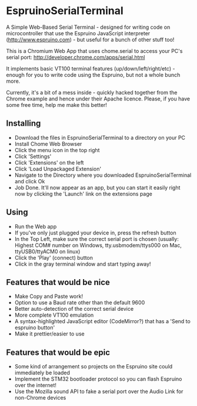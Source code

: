 EspruinoSerialTerminal
======================

A Simple Web-Based Serial Terminal - designed for writing code on microcontroller that use the Espruino JavaScript interpreter (http://www.espruino.com) - but useful for a bunch of other stuff too!

This is a Chromium Web App that uses chome.serial to access your PC's serial port: http://developer.chrome.com/apps/serial.html

It implements basic VT100 terminal features (up/down/left/right/etc) - enough for you to write code using the Espruino, but not a whole bunch more.

Currently, it's a bit of a mess inside - quickly hacked together from the Chrome example and hence under their Apache licence. Please, if you have some free time, help me make this better!


Installing
----------

* Download the files in EspruinoSerialTerminal to a directory on your PC
* Install Chome Web Browser
* Click the menu icon in the top right
* Click 'Settings'
* Click 'Extensions' on the left
* Click 'Load Unpackaged Extension'
* Navigate to the Directory where you downloaded EspruinoSerialTerminal and click Ok
* Job Done. It'll now appear as an app, but you can start it easily right now by clicking the 'Launch' link on the extensions page

Using
-----

* Run the Web app
* If you've only just plugged your device in, press the refresh button
* In the Top Left, make sure the correct serial port is chosen (usually: Highest COM# number on Windows, tty.usbmodem/ttys000 on Mac, ttyUSB0/ttyACM0 on linux)
* Click the 'Play' (connect) button
* Click in the gray terminal window and start typing away!

Features that would be nice
----------------------------
* Make Copy and Paste work!
* Option to use a Baud rate other than the default 9600
* Better auto-detection of the correct serial device
* More complete VT100 emulation
* A syntax-highlighted JavaScript editor (CodeMirror?) that has a 'Send to espruino button'
* Make it prettier/easier to use

Features that would be epic
----------------------------
* Some kind of arrangement so projects on the Espruino site could immediately be loaded
* Implement the STM32 bootloader protocol so you can flash Espruino over the internet!
* Use the Mozilla sound API to fake a serial port over the Audio Link for non-Chrome devices
